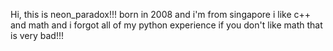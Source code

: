 Hi, this is neon_paradox!!!
born in 2008 and i'm from singapore
i like c++ and math and i forgot all of my python experience
if you don't like math that is very bad!!!
